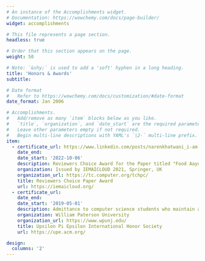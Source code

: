 ```yaml
---
# An instance of the Accomplishments widget.
# Documentation: https://wowchemy.com/docs/page-builder/
widget: accomplishments

# This file represents a page section.
headless: true

# Order that this section appears on the page.
weight: 50

# Note: `&shy;` is used to add a 'soft' hyphen in a long heading.
title: 'Honors & Awards'
subtitle:

# Date format
#   Refer to https://wowchemy.com/docs/customization/#date-format
date_format: Jan 2006

# Accomplishments.
#   Add/remove as many `item` blocks below as you like.
#   `title`, `organization`, and `date_start` are the required parameters.
#   Leave other parameters empty if not required.
#   Begin multi-line descriptions with YAML's `|2-` multi-line prefix.
item:
  - certificate_url: https://www.linkedin.com/posts/narenkhatwani_i-am-happy-to-share-that-our-be-project-group-activity-6793489449914273793-VpEJ?utm_source=share&utm_medium=member_desktop
    date_end:
    date_start: '2022-10-06'
    description: Reviewers Choice Award for the Paper titled "Food Aayush - Identification of Food and Oils Quality". Food Aayush is an AI, image processing, and IoT-based application that aims to help people check the freshness of food, the rancidity of cooking oils, find out the nutritional value of various food items, check their daily dietary requirements, and also find combinations of foods that are harmful to health.
    organization: Issued by IEMAICLOUD 2021, Springer, UK
    organization_url: https://tc.computer.org/tchpc/
    title: Reviewers Choice Paper Award
    url: https://iemaicloud.org/
  - certificate_url:
    date_end:
    date_start: '2019-05-01'
    description: Admittance to computer science students who maintain at least a B average in all courses.
    organization: William Paterson University
    organization_url: https://www.wpunj.edu/
    title: Upsilon Pi Epsilon International Honor Society
    url: https://upe.acm.org/

design:
  columns: '2'
---
```

